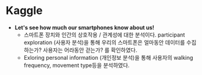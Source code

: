 # Kaggle

* **Let's see how much our smartphones know about us!** 
  * 스마트폰 장치와 인간의 상호작용 / 관계성에 대한 분석이다. participant exploration (사용자 분석)을 통해 우리의 스마트폰은 얼마동안 데이터를 수집하는가? 사용자는 어라동안 걷는가? 를 확인하였다.
  * Exloring personal information (개인정보 분석)을 통해 사용자의 walking frequency, movement type등을 분석하였다. 
